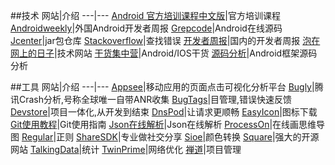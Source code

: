 
##技术
网站|介绍
---|---
[Android 官方培训课程中文版](http://hukai.me/android-training-course-in-chinese/index.html)|官方培训课程
[Androidweekly](http://androidweekly.net/)|外国Android开发者周报
[Grepcode](http://grepcode.com/project/repository.grepcode.com/java/ext/com.google.android/android/)|Android在线源码
[Jcenter](https://bintray.com/bintray/jcenter)|jar包仓库
[Stackoverflow](http://stackoverflow.com/)|查找错误
[开发者周报](http://www.androidweekly.cn/)|国内的开发者周报
[泡在网上的日子](http://www.jcodecraeer.com/plus/list.php?tid=16)|技术网站
[干货集中营](http://gank.io/)|Android/IOS干货
[源码分析](http://codekk.com/open-source-project-analysis)|Android框架源码分析

##工具
网站|介绍
---|---
[Appsee](https://www.appsee.com/)|移动应用的页面点击可视化分析平台
[Bugly](http://bugly.qq.com/)|腾讯Crash分析,号称全球唯一自带ANR收集
[BugTags](https://www.bugtags.com/)|目管理,错误快速反馈
[Devstore](http://www.devstore.cn/)|项目一体化,从开发到结束
[DnsPod](https://www.dnspod.cn/httpdns)|让请求更顺畅
[EasyIcon](http://www.easyicon.net)|图标下载
[Git使用教程](http://blog.jobbole.com/78960/)|Git使用指南
[Json在线解析](http://json.tongxiehui.net/)|Json在线解析
[ProcessOn](https://www.processon.com/diagrams/new)|在线画思维导图
[Regular](http://www.runoob.com/java/java-regular-expressions.html)|正则
[ShareSDK](http://www.mob.com/)|专业做社交分享
[Sioe](http://www.sioe.cn/yingyong/yanse-rgb-16/)|颜色转换
[Square](http://square.github.io/#android)|强大的开源网站
[TalkingData](https://www.talkingdata.com/)|统计
[TwinPrime](http://twinprime.com/)|网络优化
[禅道](http://www.zentao.net/)|项目管理
